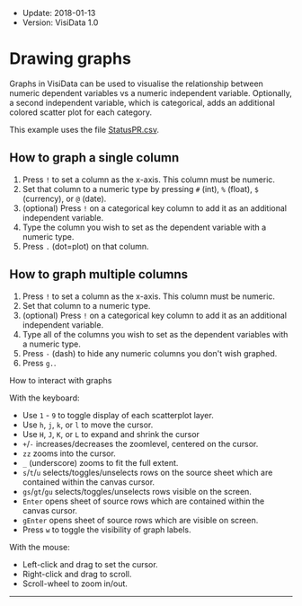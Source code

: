 - Update: 2018-01-13
- Version: VisiData 1.0

# Drawing graphs

Graphs in VisiData can be used to visualise the relationship between numeric dependent variables vs a numeric independent variable. Optionally, a second independent variable, which is categorical,  adds an additional colored scatter plot for each category.

This example uses the file [StatusPR.csv](https://raw.githubusercontent.com/saulpw/visidata/stable/sample_data/StatusPR.csv).

<section id="hero">
    <asciinema-player id="player" poster="npt:0:30" rows=27 src="../casts/pivot-graphs.cast"></asciinema-player>
    <script type="text/javascript" src="/asciinema-player.js"></script>
</section>


## How to graph a single column

1. Press `!` to set a column as the x-axis. This column must be numeric.
2. Set that column to a numeric type by pressing `#` (int), `%` (float), `$` (currency), or `@` (date).
3. (optional) Press `!` on a categorical key column to add it as an additional independent variable.
4. Type the column you wish to set as the dependent variable with a numeric type.
5. Press `.` (dot=plot) on that column.

## How to graph multiple columns

1. Press `!` to set a column as the x-axis. This column must be numeric.
2. Set that column to a numeric type.
3. (optional) Press `!` on a categorical key column to add it as an additional independent variable.
4. Type all of the columns you wish to set as the dependent variables with a numeric type.
5. Press `-` (dash) to hide any numeric columns you don't wish graphed.
6. Press `g.`.

How to interact with graphs

With the keyboard:

- Use `1` - `9` to toggle display of each scatterplot layer.
- Use `h`, `j`, `k`, or `l` to move the cursor.
- Use `H`, `J`, `K`, or `L` to expand and shrink the cursor
- `+`/`-` increases/decreases the zoomlevel, centered on the cursor.
- `zz` zooms into the cursor.
- `_` (underscore) zooms to fit the full extent.
- `s`/`t`/`u` selects/toggles/unselects rows on the source sheet which are contained within the canvas cursor.
- `gs`/`gt`/`gu` selects/toggles/unselects rows visible on the screen.
- `Enter` opens sheet of source rows which are contained within the canvas cursor.
- `gEnter` opens sheet of source rows which are visible on screen.
- Press `w` to toggle the visibility of graph labels.

With the mouse:

- Left-click and drag to set the cursor.
- Right-click and drag to scroll.
- Scroll-wheel to zoom in/out.

---
